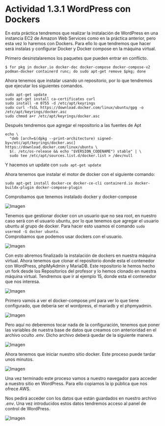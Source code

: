 # Actividad 1.3.1 WordPress con Dockers

En esta práctica tendremos que realizar la instalación de WordPress en una instancia EC2 de Amazon Web Services como en la práctica anterior, pero esta vez lo haremos con Dockers. Para ello lo que tendremos que hacer será instalas y configurar Docker y Docker compose en la máquina virtual.

Primero desinstalaremos los paquetes que pueden entrar en conflicto.
``` 
$ for pkg in docker.io docker-doc docker-compose docker-compose-v2 podman-docker containerd runc; do sudo apt-get remove $pkg; done
```
Ahora tenemos que instalar usando un repositorio, por lo que tendremos que ejecutar los siguientes comandos.
``` 
sudo apt-get update
sudo apt-get install ca-certificates curl
sudo install -m 0755 -d /etc/apt/keyrings
sudo curl -fsSL https://download.docker.com/linux/ubuntu/gpg -o /etc/apt/keyrings/docker.asc
sudo chmod a+r /etc/apt/keyrings/docker.asc
```
Después tendremos que agregar el repositorio a las fuentes de Apt
```
echo \
  "deb [arch=$(dpkg --print-architecture) signed-by=/etc/apt/keyrings/docker.asc] https://download.docker.com/linux/ubuntu \
  $(. /etc/os-release && echo "$VERSION_CODENAME") stable" | \
  sudo tee /etc/apt/sources.list.d/docker.list > /dev/null
```
Y hacemos un update con ```sudo apt-get update```

Ahora tenemos que instalar el motor de docker con el siguiente comando:
```
sudo apt-get install docker-ce docker-ce-cli containerd.io docker-buildx-plugin docker-compose-plugin
```
Comprobamos que tenemos instalado docker y docker-compose

![Imagen](img/c1.PNG "Imagen")

Tenemos que gestionar docker con un usuario que no sea root, en nuestro caso será con el usuario ubuntu, por lo que tenemos que agregar el usuario ubuntu al grupo de docker. Para hacer esto usamos el comando ```sudo usermod -G docker ubuntu```.  
Comprobamos que podemos usar dockers con el usuario.

![Imagen](img/c2.PNG "Imagen")

Con esto abremos finalizado la instalación de dockers en nuestra máquina virtual. Ahora tenemos que clonar el repositorio donde esta el contenedor con WordPress, phpMyAdmin y MariaDB. Este repositorio le hemos hecho un fork desde los Repositorios del profesor y lo hemos clonado en nuestra máquina virtual. Tendremos que ir al ejemplo 15, donde esta el contenedor que nos interesa.

![Imagen](img/c3.PNG "Imagen")

Primero vamos a ver el docker-compose.yml para ver lo que tiene configurado, que debería ser el wordpress, el mariadb y el phpmyadmin.

![Imagen](img/c4.PNG "Imagen")

Pero aquí no deberemos tocar nada de la configuración, tenemos que poner las variables de nuestra base de datos que creamos con anterioridad en el archivo oculto *.env*. Dicho archivo deberá quedar de la siguiente manera.

![Imagen](img/c5.PNG "Imagen")

Ahora tenemos que iniciar nuestro sitio docker. Este proceso puede tardar unos minutos.

![Imagen](img/c6.PNG "Imagen")

Una vez terminado este proceso vamos a nuestro navegador para acceder a nuestro sitio en  WordPress. Para ello copiamos la ip pública que nos ofrece AWS.

Nos pedirá acceder con los datos que están guardados en nuestro archivo *.env*. Una vez introducidos estos datos tendremos acceso al panel de control de WordPress.

![Imagen](img/c7.PNG "Imagen")